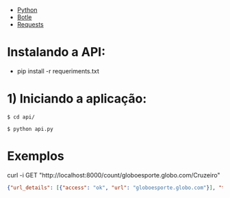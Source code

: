 - [Python](https://www.python.org)
- [Botle](https://bottlepy.org/docs/dev/)
- [Requests](http://docs.python-requests.org/en/master/)


# Instalando a API:
* pip install -r requeriments.txt

# 1) Iniciando a aplicação:

```
$ cd api/
```
```
$ python api.py
```

# Exemplos
curl -i GET "http://localhost:8000/count/globoesporte.globo.com/Cruzeiro"
 ```json
 {"url_details": [{"access": "ok", "url": "globoesporte.globo.com"}], "total": 7, "word": "Cruzeiro"}
 ```
